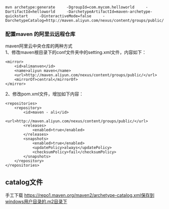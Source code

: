 
```
mvn archetype:generate     -DgroupId=com.mycom.helloworld     -DartifactId=helloworld     -DarchetypeArtifactId=maven-archetype-quickstart     -DinteractiveMode=false     -DarchetypeCatalog=http://maven.aliyun.com/nexus/content/groups/public/
```


### 配置maven 的阿里云远程仓库

maven阿里云中央仓库的两种方式    
1、修改maven根目录下的conf文件夹中的setting.xml文件，内容如下：  
```
<mirror>
    <id>alimanven</id>
    <name>aliyun maven</name>
    <url>http://maven.aliyun.com/nexus/content/groups/public/</url>
    <mirrorOf>central</mirrorOf>
</mirror>
```
2、修改pom.xml文件，增加如下内容：  
```
<repositories>
    <repository>
        <id>maven - ali</id>
        <url>http://maven.aliyun.com/nexus/content/groups/public/</url>
        <releases>
            <enabled>true</enabled>
        </releases>
        <snapshots>
            <enabled>true</enabled>
            <updatePolicy>always</updatePolicy>
            <checksumPolicy>fail</checksumPolicy>
        </snapshots>
    </repository>
</repositories>
```

## catalog文件

手工下载 https://repo1.maven.org/maven2/archetype-catalog.xml保存到windows用户目录的.m2目录下

